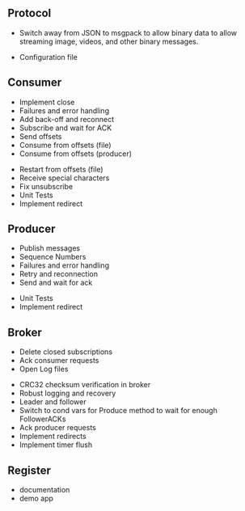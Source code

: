 ## Protocol
- Switch away from JSON to msgpack to allow binary data to allow streaming
  image, videos, and other binary messages.
+ Configuration file

## Consumer
+ Implement close
+ Failures and error handling
+ Add back-off and reconnect
+ Subscribe and wait for ACK
+ Send offsets
+ Consume from offsets (file)
+ Consume from offsets (producer)
- Restart from offsets (file)
- Receive special characters
- Fix unsubscribe
- Unit Tests
- Implement redirect

## Producer
+ Publish messages
+ Sequence Numbers
+ Failures and error handling
+ Retry and reconnection
+ Send and wait for ack
- Unit Tests
- Implement redirect

## Broker
+ Delete closed subscriptions
+ Ack consumer requests
+ Open Log files
- CRC32 checksum verification in broker
- Robust logging and recovery
- Leader and follower
- Switch to cond vars for Produce method to wait for enough FollowerACKs
- Ack producer requests
- Implement redirects
- Implement timer flush

## Register

- documentation
- demo app
